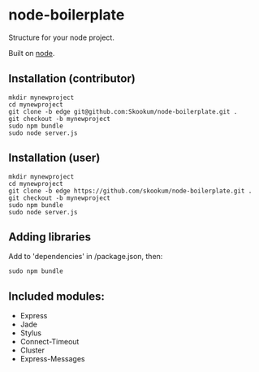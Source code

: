 # node-boilerplate
      
  Structure for your node project.
  
  Built on [node](http://nodejs.org).

## Installation (contributor)

    mkdir mynewproject
    cd mynewproject
    git clone -b edge git@github.com:Skookum/node-boilerplate.git .
    git checkout -b mynewproject
    sudo npm bundle
    sudo node server.js
  
## Installation (user)

    mkdir mynewproject
    cd mynewproject
    git clone -b edge https://github.com/skookum/node-boilerplate.git .
    git checkout -b mynewproject
    sudo npm bundle
    sudo node server.js

## Adding libraries

  Add to 'dependencies' in /package.json, then:
  
    sudo npm bundle
    
## Included modules:

  - Express
  - Jade
  - Stylus
  - Connect-Timeout
  - Cluster
  - Express-Messages
  